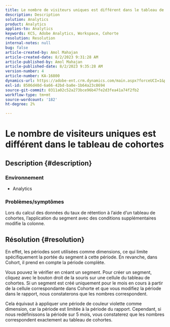 ```yaml
---
title: Le nombre de visiteurs uniques est différent dans le tableau de cohortes
description: Description
solution: Analytics
product: Analytics
applies-to: Analytics
keywords: KCS, Adobe Analytics, Workspace, Cohorte
resolution: Resolution
internal-notes: null
bug: false
article-created-by: Amol Mahajan
article-created-date: 8/2/2023 9:31:28 AM
article-published-by: Amol Mahajan
article-published-date: 8/2/2023 9:35:28 AM
version-number: 4
article-number: KA-16800
dynamics-url: https://adobe-ent.crm.dynamics.com/main.aspx?forceUCI=1&pagetype=entityrecord&etn=knowledgearticle&id=0ff79d59-1731-ee11-bdf3-6045bd006b3d
exl-id: 8506d40d-6a66-42bd-ba0e-1b64a23c8694
source-git-commit: 0311a02c52a273bce96b47fe2d3fea41a74f2fb2
workflow-type: tm+mt
source-wordcount: '182'
ht-degree: 2%

---
```


# Le nombre de visiteurs uniques est différent dans le tableau de cohortes

## Description {#description}


### <b>Environnement</b>

- Analytics




### <b>Problèmes/symptômes</b>

Lors du calcul des données du taux de rétention à l’aide d’un tableau de cohortes, l’application du segment avec des conditions supplémentaires modifie la colonne.


## Résolution {#resolution}


En effet, les périodes sont utilisées comme dimensions, ce qui limite spécifiquement la portée du segment à cette période. En revanche, dans Cohort, il prend en compte la période complète.

Vous pouvez le vérifier en créant un segment. Pour créer un segment, cliquez avec le bouton droit de la souris sur une cellule du tableau de cohortes. Si un segment est créé uniquement pour le mois en cours à partir de la cellule correspondante dans Cohorte et que vous modifiez la période dans le rapport, nous constaterons que les nombres correspondent.

Cela équivaut à appliquer une période de couleur violette comme dimension, car la période est limitée à la période du rapport. Cependant, si nous redéfinissons la période sur 5 mois, vous constaterez que les nombres correspondent exactement au tableau de cohortes.
